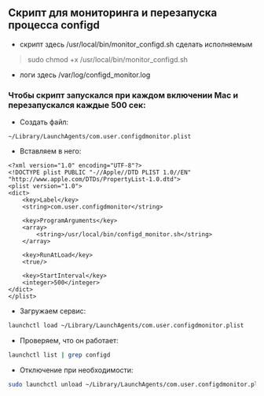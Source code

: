 ## Скрипт для мониторинга и перезапуска процесса configd

* скрипт здесь /usr/local/bin/monitor_configd.sh
сделать исполняемым 
> sudo chmod +x /usr/local/bin/monitor_configd.sh

* логи здесь /var/log/configd_monitor.log

### Чтобы скрипт запускался при каждом включении Mac и перезапускался каждые 500 сек:

* Создать файл:
```
~/Library/LaunchAgents/com.user.configdmonitor.plist
```

* Вставляем в него:
```
<?xml version="1.0" encoding="UTF-8"?>
<!DOCTYPE plist PUBLIC "-//Apple//DTD PLIST 1.0//EN" "http://www.apple.com/DTDs/PropertyList-1.0.dtd">
<plist version="1.0">
<dict>
    <key>Label</key>
    <string>com.user.configdmonitor</string>

    <key>ProgramArguments</key>
    <array>
        <string>/usr/local/bin/configd_monitor.sh</string>
    </array>

    <key>RunAtLoad</key>
    <true/>

    <key>StartInterval</key>
    <integer>500</integer>
</dict>
</plist>

```

* Загружаем сервис:

```bash
launchctl load ~/Library/LaunchAgents/com.user.configdmonitor.plist
```
* Проверяем, что он работает:

```bash
launchctl list | grep configd
```

* Отключение при необходимости:

```bash
sudo launchctl unload ~/Library/LaunchAgents/com.user.configdmonitor.plist

```

